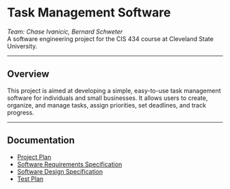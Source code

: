 # Task Management Software
*Team: Chase Ivanicic, Bernard Schweter*  
A software engineering project for the CIS 434 course at Cleveland State University.

---

## Overview
This project is aimed at developing a simple, easy-to-use task management software for individuals and small businesses. It allows users to create, organize, and manage tasks, assign priorities, set deadlines, and track progress.

---

## Documentation

- [Project Plan](./Project%20Plan.md)
- [Software Requirements Specification](./Software%20Requirements%20Specification.md)
- [Software Design Specification](./Software%20Design%20Specification.md)
- [Test Plan](./Test%20Plan.md)
